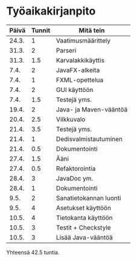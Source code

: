 # Työaikakirjanpito

Päivä | Tunnit | Mitä tein
---   | ---    |  ---
24.3. | 1      | Vaatimusmäärittely
31.3. | 2      | Parseri
31.3. | 1.5    | Karvalakkikäyttis
7.4.  | 2      | JavaFX-alkeita
7.4.  | 1      | FXML-opettelua
7.4.  | 2      | GUI käyttöön
7.4.  | 1.5    | Testejä yms.
19.4. | 2      | Java- ja Maven-vääntöä
20.4. | 2.5    | Vilkkuvalo
21.4. | 3.5    | Testejä yms. 
21.4. | 1      | Dedisvalmistautuminen
21.4. | 0.5    | Dokumentointi
27.4. | 1.5    | Ääni
27.4. | 0.5    | Refaktorointia
28.4. | 3      | JavaDoc ym.
28.4. | 1      | Dokumentointi
9.5.  | 2      | Sanatietokannan luonti
9.5.  | 4      | Asetukset käyttöön
10.5. | 4      | Tietokanta käyttöön
10.5. | 3      | Testit + Checkstyle
10.5. | 3      | Lisää Java-vääntöä

Yhteensä 42.5 tuntia.
